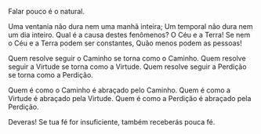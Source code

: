 Falar pouco é o natural.

Uma ventania não dura nem uma manhã inteira;
Um temporal não dura nem um dia inteiro.
Qual é a causa destes fenômenos? 
O Céu e a Terra!
Se nem o Céu e a Terra podem ser constantes,
Quão menos podem as pessoas!

Quem resolve seguir o Caminho se torna como o Caminho.
Quem resolve seguir a Virtude se torna como a Virtude.
Quem resolve seguir a Perdição se torna como a Perdição.

Quem é como o Caminho é abraçado pelo Caminho.
Quem é como a Virtude é abraçado pela Virtude.
Quem é como a Perdição é abraçado pela Perdição.

Deveras! Se tua fé for insuficiente, também receberás pouca fé.